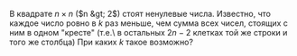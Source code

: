 В квадрате $n \times n$ ($n &gt; 2$) стоят ненулевые числа. Известно, что
каждое
число ровно в $k$ раз меньше, чем сумма всех чисел, стоящих с ним в одном
"кресте" (т.е.\ в остальных $2n-2$ клетках той же строки и того же 
столбца)
При каких $k$ такое возможно?